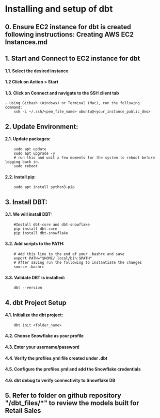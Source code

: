 # Installing and setup of dbt 

## 0. Ensure EC2 instance for dbt is created following instructions: Creating AWS EC2 Instances.md
## 1. Start and Connect to EC2 instance for dbt 
#### 1.1. Select the desired instance
#### 1.2 Click on Action > Start 
#### 1.3. Click on Connect and navigate to the SSH client tab
	- Using Gitbash (Windows) or Terminal (Mac), run the following command:
		ssh -i ~/.ssh/<pem_file_name> ubuntu@<your_instance_public_dns>

## 2. Update Environment:
#### 2.1. Update packages:
		sudo apt update
		sudo apt upgrade -y
		# run this and wait a few moments for the system to reboot before logging back in.
		sudo reboot

#### 2.2. Install pip:
		sudo apt install python3-pip

## 3. Install DBT:
#### 3.1. We will install DBT:
		#Install dbt-core and dbt-snowflake
		pip install dbt-core
		pip install dbt-snowflake

#### 3.2. Add scripts to the PATH:
		# Add this line to the end of your .bashrc and save
		export PATH="$HOME/.local/bin:$PATH"
		# After saving run the following to instantiate the changes
		source .bashrc

#### 3.3. Validate DBT is installed:
		dbt --version

## 4. dbt Project Setup
#### 4.1. Initialize the dbt project:
		dbt init <folder_name>
#### 4.2. Choose Snowflake as your profile
#### 4.3. Enter your username/password
#### 4.4. Verify the profiles.yml file created under .dbt
#### 4.5. Configure the profiles.yml and add the Snowflake credentials
#### 4.6. dbt debug to verify connectivity to Snowflake DB


## 5. Refer to folder on github repository  "/dbt_files/*" to review the models built for Retail Sales 
